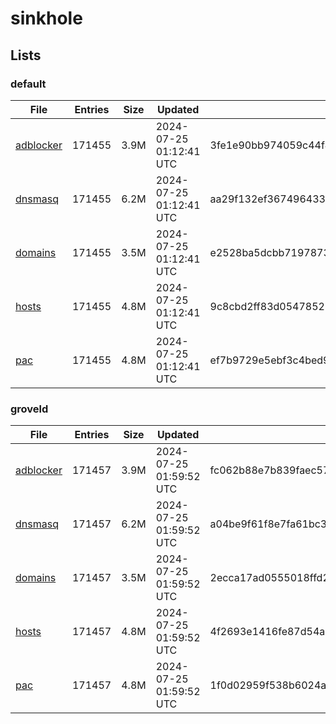 # sinkhole

## Lists

### default

|File|Entries|Size|Updated|Hash|
|-|-|-|-|-|
|[adblocker](https://raw.githubusercontent.com/groveld/sinkhole/lists/default/adblocker.txt)|171455|3.9M|2024-07-25 01:12:41 UTC|3fe1e90bb974059c44f408f49ac5313d8fe98ae4a25ce6bf44183fb6dc5505e4|
|[dnsmasq](https://raw.githubusercontent.com/groveld/sinkhole/lists/default/dnsmasq.txt)|171455|6.2M|2024-07-25 01:12:41 UTC|aa29f132ef3674964332ba1265369993df2d6121e6aaabac897cc301e04a9228|
|[domains](https://raw.githubusercontent.com/groveld/sinkhole/lists/default/domains.txt)|171455|3.5M|2024-07-25 01:12:41 UTC|e2528ba5dcbb719787342ceec968a7dde304c1f4aecb1cd65b3e4b8506fa5026|
|[hosts](https://raw.githubusercontent.com/groveld/sinkhole/lists/default/hosts.txt)|171455|4.8M|2024-07-25 01:12:41 UTC|9c8cbd2ff83d0547852856ef70ccdc0aaf41fb023537c3252a5c201b67754a8b|
|[pac](https://raw.githubusercontent.com/groveld/sinkhole/lists/default/pac.txt)|171455|4.8M|2024-07-25 01:12:41 UTC|ef7b9729e5ebf3c4bed9485817477a8f7ff2689b1a1f5738a32ebbc80dd4342c|

### groveld

|File|Entries|Size|Updated|Hash|
|-|-|-|-|-|
|[adblocker](https://raw.githubusercontent.com/groveld/sinkhole/lists/groveld/adblocker.txt)|171457|3.9M|2024-07-25 01:59:52 UTC|fc062b88e7b839faec57463743c3c8a746d9f66dc7a377e2cd936840499cb6cb|
|[dnsmasq](https://raw.githubusercontent.com/groveld/sinkhole/lists/groveld/dnsmasq.txt)|171457|6.2M|2024-07-25 01:59:52 UTC|a04be9f61f8e7fa61bc37e19fcd720a2a6fcd3b674f7d5f3fd76669052875ae6|
|[domains](https://raw.githubusercontent.com/groveld/sinkhole/lists/groveld/domains.txt)|171457|3.5M|2024-07-25 01:59:52 UTC|2ecca17ad0555018ffd22e4c4bd0d1b787b2b609cd4e7f5e9c54d763c991113e|
|[hosts](https://raw.githubusercontent.com/groveld/sinkhole/lists/groveld/hosts.txt)|171457|4.8M|2024-07-25 01:59:52 UTC|4f2693e1416fe87d54a705b06d5df658835c115dd226dae96848b002acfd09a6|
|[pac](https://raw.githubusercontent.com/groveld/sinkhole/lists/groveld/pac.txt)|171457|4.8M|2024-07-25 01:59:52 UTC|1f0d02959f538b6024a26d0da4ec9c71caea337a95a960880c05f5cc1506a5b4|
